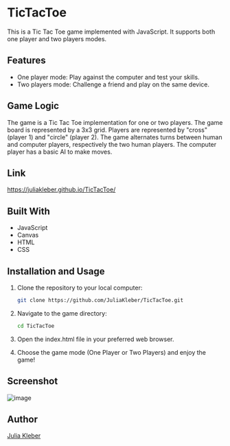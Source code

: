 # TicTacToe

This is a Tic Tac Toe game implemented with JavaScript. It supports both one player and two players modes.

## Features

* One player mode: Play against the computer and test your skills.
* Two players mode: Challenge a friend and play on the same device.

## Game Logic

The game is a Tic Tac Toe implementation for one or two players.
The game board is represented by a 3x3 grid.
Players are represented by "cross" (player 1) and "circle" (player 2).
The game alternates turns between human and computer players, respectively the two human players.
The computer player has a basic AI to make moves.

## Link

https://juliakleber.github.io/TicTacToe/

## Built With

- JavaScript
- Canvas
- HTML
- CSS

## Installation and Usage

1. Clone the repository to your local computer:

   ```bash
   git clone https://github.com/JuliaKleber/TicTacToe.git

2. Navigate to the game directory:
   
   ```bash
   cd TicTacToe

3. Open the index.html file in your preferred web browser.

4. Choose the game mode (One Player or Two Players) and enjoy the game!

## Screenshot

![image](https://github.com/JuliaKleber/TicTacToe/assets/142741980/47902df9-2d71-4219-931a-86282aacf526)

## Author

[Julia Kleber](https://github.com/JuliaKleber)
